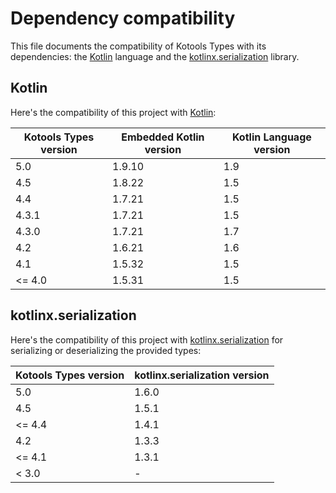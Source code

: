 # Dependency compatibility

This file documents the compatibility of Kotools Types with its dependencies:
the [Kotlin] language and the [kotlinx.serialization] library.

## Kotlin

Here's the compatibility of this project with [Kotlin]:

| Kotools Types version | Embedded Kotlin version | Kotlin Language version |
|-----------------------|-------------------------|-------------------------|
| 5.0                   | 1.9.10                  | 1.9                     |
| 4.5                   | 1.8.22                  | 1.5                     |
| 4.4                   | 1.7.21                  | 1.5                     |
| 4.3.1                 | 1.7.21                  | 1.5                     |
| 4.3.0                 | 1.7.21                  | 1.7                     |
| 4.2                   | 1.6.21                  | 1.6                     |
| 4.1                   | 1.5.32                  | 1.5                     |
| <= 4.0                | 1.5.31                  | 1.5                     |

## kotlinx.serialization

Here's the compatibility of this project with [kotlinx.serialization] for
serializing or deserializing the provided types:

| Kotools Types version | kotlinx.serialization version |
|-----------------------|-------------------------------|
| 5.0                   | 1.6.0                         |
| 4.5                   | 1.5.1                         |
| <= 4.4                | 1.4.1                         |
| 4.2                   | 1.3.3                         |
| <= 4.1                | 1.3.1                         |
| < 3.0                 | -                             |

<!-- Shared links -->

[kotlin]: https://kotlinlang.org
[kotlinx.serialization]: https://github.com/Kotlin/kotlinx.serialization
